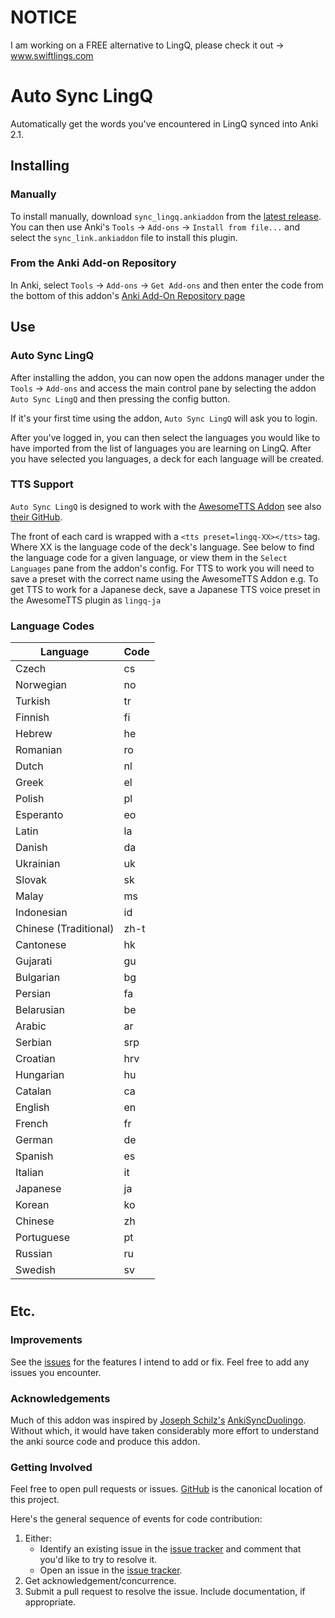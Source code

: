 # NOTICE
I am working on a FREE alternative to LingQ, please check it out -> www.swiftlings.com
# Auto Sync LingQ
Automatically get the words you've encountered in LingQ synced into Anki 2.1.

## Installing

### Manually

To install manually, download `sync_lingq.ankiaddon` from the [latest release](https://github.com/CiaranCurran/auto-sync-lingq/releases/latest/). You can then use Anki's `Tools` -> `Add-ons` -> `Install from file...` and select the `sync_link.ankiaddon` file to install this plugin.

### From the Anki Add-on Repository

In Anki, select `Tools` -> `Add-ons` -> `Get Add-ons` and then enter the code from the bottom of this addon's [Anki Add-On Repository page](https://ankiweb.net/shared/info/)

## Use

### Auto Sync LingQ

After installing the addon, you can now open the addons manager under the `Tools` -> `Add-ons` and access the main control pane by selecting the addon `Auto Sync LingQ` and then pressing the config button.

If it's your first time using the addon, `Auto Sync LingQ` will ask you to login.

After you've logged in, you can then select the languages you would like to have imported from the list of languages you are learning on LingQ. After you have selected you languages, a deck for each language will be created.

### TTS Support

`Auto Sync LingQ` is designed to work with the [AwesomeTTS Addon](https://ankiweb.net/shared/info/1436550454) see also [their GitHub](https://github.com/AwesomeTTS/awesometts-anki-addon).

The front of each card is wrapped with a `<tts preset=lingq-XX></tts>` tag. Where XX is the language code of the deck's language. See below to find the language code for a given language, or view them in the `Select Languages` pane from the addon's config. 
For TTS to work you will need to save a preset with the correct name using the AwesomeTTS Addon e.g. To get TTS to work for a Japanese deck, save a Japanese TTS voice preset in the AwesomeTTS plugin as `lingq-ja`

### Language Codes

Language | Code
------------ | -------------
Czech | cs
Norwegian | no
Turkish | tr
Finnish | fi
Hebrew | he
Romanian | ro
Dutch | nl
Greek | el
Polish | pl
Esperanto | eo
Latin | la
Danish | da
Ukrainian | uk
Slovak | sk
Malay | ms
Indonesian | id
Chinese (Traditional) | zh-t
Cantonese | hk
Gujarati | gu
Bulgarian | bg
Persian | fa
Belarusian | be
Arabic | ar
Serbian | srp
Croatian | hrv
Hungarian | hu
Catalan | ca
English | en
French | fr
German | de
Spanish | es
Italian | it
Japanese | ja
Korean | ko
Chinese | zh
Portuguese | pt
Russian | ru
Swedish | sv

#
## Etc.

### Improvements
See the [issues](https://github.com/JASchilz/AnkiSyncDuolingo/issues/) for the features I intend to add or fix. Feel free to add any issues you encounter.

### Acknowledgements
Much of this addon was inspired by [Joseph Schilz's](https://github.com/JAShilz/) [AnkiSyncDuolingo](https://github.com/JASchilz/AnkiSyncDuolingo). Without which, it would have taken considerably more effort to understand the anki source code and produce this addon.

### Getting Involved
Feel free to open pull requests or issues. [GitHub](https://github.com/CiaranCurran/auto-sync-lingq) is the canonical location of this project.

Here's the general sequence of events for code contribution:

1. Either:
    * Identify an existing issue in the [issue tracker](https://github.com/CiaranCurran/auto-sync-lingq/issues) and comment that you'd like to try to resolve it.
    * Open an issue in the [issue tracker](https://github.com/CiaranCurran/auto-sync-lingq).
2. Get acknowledgement/concurrence.
3. Submit a pull request to resolve the issue. Include documentation, if appropriate.
